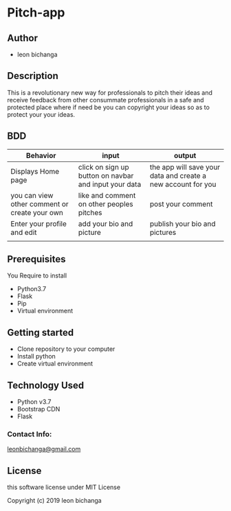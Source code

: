 # Pitch-app

## Author 

* leon bichanga

## Description

This is a revolutionary new way for professionals to pitch their ideas and receive feedback from other consummate professionals in a safe and protected place where if need be you can copyright your ideas so as to protect your  your ideas.

## BDD

| Behavior| input | output |
| -------- | -------- | -------- |
| Displays Home page   | click on sign up button on navbar and input your data | the app will save your data and create a new account for you |
| you can view other comment or create your own | like and comment on other peoples pitches | post your comment |
| Enter your profile and edit | add your bio and picture | publish your bio and pictures |
|  |  | |

## Prerequisites

You Require to install

* Python3.7
* Flask
* Pip
* Virtual environment

## Getting started

* Clone repository to your computer
* Install python
* Create virtual environment


## Technology Used

* Python v3.7
* Bootstrap CDN
* Flask

### Contact Info:

leonbichanga@gmail.com


## License

this software license under MIT License

Copyright (c) 2019 leon bichanga